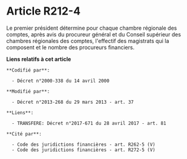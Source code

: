 # Article R212-4

Le premier président détermine pour chaque chambre régionale des comptes, après avis du procureur général et du Conseil
supérieur des chambres régionales des comptes, l'effectif des magistrats qui la composent et le nombre des procureurs
financiers.

**Liens relatifs à cet article**

	**Codifié par**:

	  - Décret n°2000-338 du 14 avril 2000

	**Modifié par**:

	  - Décret n°2013-268 du 29 mars 2013 - art. 37

	**Liens**:

	  - TRANSFERE: Décret n°2017-671 du 28 avril 2017 - art. 81

	**Cité par**:

	  - Code des juridictions financières - art. R262-5 (V)
	  - Code des juridictions financières - art. R272-5 (V)

